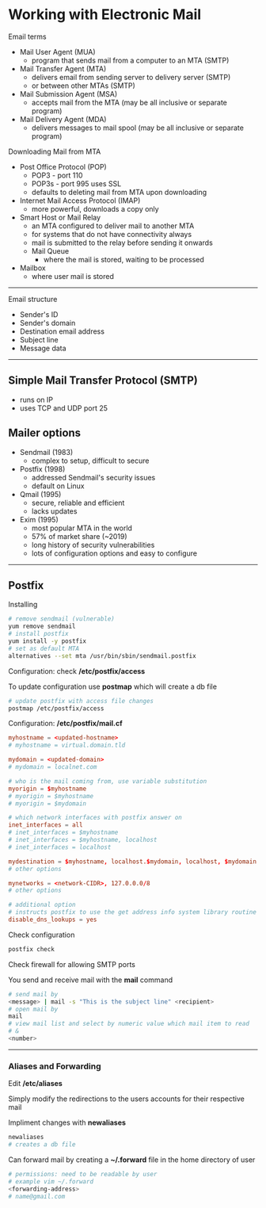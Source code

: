 # Working with Electronic Mail

Email terms

- Mail User Agent (MUA)
  - program that sends mail from a computer to an MTA (SMTP)
- Mail Transfer Agent (MTA)
  - delivers email from sending server to delivery server (SMTP)
  - or between other MTAs (SMTP)
- Mail Submission Agent (MSA)
  - accepts mail from the MTA (may be all inclusive or separate program)
- Mail Delivery Agent (MDA)
  - delivers messages to mail spool (may be all inclusive or separate program)

Downloading Mail from MTA

- Post Office Protocol (POP)
  - POP3 - port 110
  - POP3s - port 995 uses SSL
  - defaults to deleting mail from MTA upon downloading
- Internet Mail Access Protocol (IMAP)
  - more powerful, downloads a copy only
- Smart Host or Mail Relay
  - an MTA configured to deliver mail to another MTA
  - for systems that do not have connectivity always
  - mail is submitted to the relay before sending it onwards
  - Mail Queue
    - where the mail is stored, waiting to be processed
- Mailbox
  - where user mail is stored

---

Email structure

- Sender's ID
- Sender's domain
- Destination email address
- Subject line
- Message data

---

## Simple Mail Transfer Protocol (SMTP)

- runs on IP
- uses TCP and UDP port 25

## Mailer options

- Sendmail (1983)
  - complex to setup, difficult to secure
- Postfix (1998)
  - addressed Sendmail's security issues
  - default on Linux
- Qmail (1995)
  - secure, reliable and efficient
  - lacks updates
- Exim (1995)
  - most popular MTA in the world
  - 57% of market share (~2019)
  - long history of security vulnerabilities
  - lots of configuration options and easy to configure

---

## Postfix

Installing

```sh
# remove sendmail (vulnerable)
yum remove sendmail
# install postfix
yum install -y postfix
# set as default MTA
alternatives --set mta /usr/bin/sbin/sendmail.postfix
```

Configuration: check **/etc/postfix/access**

To update configuration use **postmap** which will create a db file

```sh
# update postfix with access file changes
postmap /etc/postfix/access
```

Configuration: **/etc/postfix/mail.cf**

```conf
myhostname = <updated-hostname>
# myhostname = virtual.domain.tld

mydomain = <updated-domain>
# mydomain = localnet.com

# who is the mail coming from, use variable substitution
myorigin = $myhostname
# myorigin = $myhostname
# myorigin = $mydomain

# which network interfaces with postfix answer on
inet_interfaces = all
# inet_interfaces = $myhostname
# inet_interfaces = $myhostname, localhost
# inet_interfaces = localhost

mydestination = $myhostname, localhost.$mydomain, localhost, $mydomain
# other options

mynetworks = <network-CIDR>, 127.0.0.0/8
# other options

# additional option
# instructs postfix to use the get address info system library routine
disable_dns_lookups = yes
```

Check configuration

```sh
postfix check
```

Check firewall for allowing SMTP ports

You send and receive mail with the **mail** command

```sh
# send mail by
<message> | mail -s "This is the subject line" <recipient>
# open mail by
mail
# view mail list and select by numeric value which mail item to read
# &
<number>
```

---

### Aliases and Forwarding

Edit **/etc/aliases**

Simply modify the redirections to the users accounts for their respective mail

Impliment changes with **newaliases**

```sh
newaliases
# creates a db file
```

Can forward mail by creating a **~/.forward** file in the home directory of user

```sh
# permissions: need to be readable by user
# example vim ~/.forward
<forwarding-address>
# name@gmail.com
```
